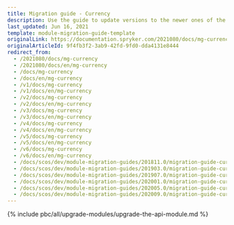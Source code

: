 ```yaml
---
title: Migration guide - Currency
description: Use the guide to update versions to the newer ones of the Currency module.
last_updated: Jun 16, 2021
template: module-migration-guide-template
originalLink: https://documentation.spryker.com/2021080/docs/mg-currency
originalArticleId: 9f4fb3f2-3ab9-42fd-9fd0-dda4131e8444
redirect_from:
  - /2021080/docs/mg-currency
  - /2021080/docs/en/mg-currency
  - /docs/mg-currency
  - /docs/en/mg-currency
  - /v1/docs/mg-currency
  - /v1/docs/en/mg-currency
  - /v2/docs/mg-currency
  - /v2/docs/en/mg-currency
  - /v3/docs/mg-currency
  - /v3/docs/en/mg-currency
  - /v4/docs/mg-currency
  - /v4/docs/en/mg-currency
  - /v5/docs/mg-currency
  - /v5/docs/en/mg-currency
  - /v6/docs/mg-currency
  - /v6/docs/en/mg-currency
  - /docs/scos/dev/module-migration-guides/201811.0/migration-guide-currency.html
  - /docs/scos/dev/module-migration-guides/201903.0/migration-guide-currency.html
  - /docs/scos/dev/module-migration-guides/201907.0/migration-guide-currency.html
  - /docs/scos/dev/module-migration-guides/202001.0/migration-guide-currency.html
  - /docs/scos/dev/module-migration-guides/202005.0/migration-guide-currency.html
  - /docs/scos/dev/module-migration-guides/202009.0/migration-guide-currency.html
---
```


{% include pbc/all/upgrade-modules/upgrade-the-api-module.md %} <!-- To edit, see /_includes/pbc/all/upgrade-modules/upgrade-the-api-module.md -->
